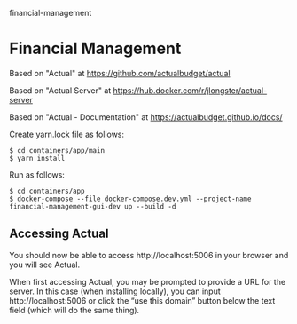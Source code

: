 financial-management
# Financial Management

Based on "Actual" at https://github.com/actualbudget/actual

Based on "Actual Server" at https://hub.docker.com/r/jlongster/actual-server

Based on "Actual - Documentation" at https://actualbudget.github.io/docs/

Create yarn.lock file as follows:

```
$ cd containers/app/main
$ yarn install
```

Run as follows:

```
$ cd containers/app
$ docker-compose --file docker-compose.dev.yml --project-name financial-management-gui-dev up --build -d
```

## Accessing Actual
You should now be able to access http://localhost:5006 in your browser and you will see Actual.

When first accessing Actual, you may be prompted to provide a URL for the server. In this case (when installing locally), you can input http://localhost:5006 or click the “use this domain” button below the text field (which will do the same thing).
